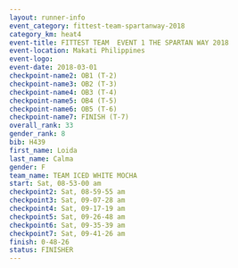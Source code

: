 ```yaml
---
layout: runner-info 
event_category: fittest-team-spartanway-2018 
category_km: heat4 
event-title: FITTEST TEAM  EVENT 1 THE SPARTAN WAY 2018 
event-location: Makati Philippines 
event-logo: 
event-date: 2018-03-01 
checkpoint-name2: OB1 (T-2) 
checkpoint-name3: OB2 (T-3) 
checkpoint-name4: OB3 (T-4) 
checkpoint-name5: OB4 (T-5) 
checkpoint-name6: OB5 (T-6) 
checkpoint-name7: FINISH (T-7) 
overall_rank: 33
gender_rank: 8
bib: H439
first_name: Loida
last_name: Calma
gender: F
team_name: TEAM ICED WHITE MOCHA
start: Sat, 08-53-00 am
checkpoint2: Sat, 08-59-55 am
checkpoint3: Sat, 09-07-28 am
checkpoint4: Sat, 09-17-19 am
checkpoint5: Sat, 09-26-48 am
checkpoint6: Sat, 09-35-39 am
checkpoint7: Sat, 09-41-26 am
finish: 0-48-26
status: FINISHER
---
```

